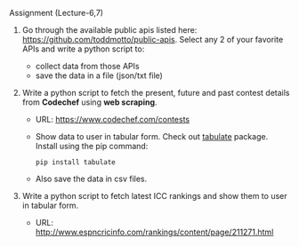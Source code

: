 Assignment (Lecture-6,7)


1. Go through the available public apis listed here: https://github.com/toddmotto/public-apis. Select any 2 of your favorite APIs and write a python script to: 
	- collect data from those APIs
	- save the data in a file (json/txt file)


2. Write a python script to fetch the present, future and past contest details from **Codechef** using **web scraping**.
	- URL: https://www.codechef.com/contests

	- Show data to user in tabular form. Check out [tabulate](https://pypi.python.org/pypi/tabulate) package.
      Install using the pip command:

      ```
      pip install tabulate
      ```

    - Also save the data in csv files. 


3. Write a python script to fetch latest ICC rankings and show them to user in tabular form.
	- URL: http://www.espncricinfo.com/rankings/content/page/211271.html